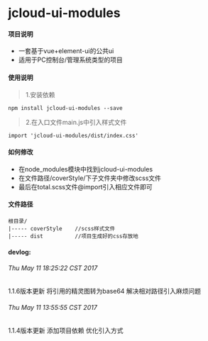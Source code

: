  
# jcloud-ui-modules
 

#### 项目说明
* 一套基于vue+element-ui的公共ui 
* 适用于PC控制台/管理系统类型的项目

#### 使用说明

> 1.安装依赖

`npm install jcloud-ui-modules --save`
    
> 2.在入口文件main.js中引入样式文件 

`import 'jcloud-ui-modules/dist/index.css'` 
    

#### 如何修改
* 在node_modules模块中找到jcloud-ui-modules
* 在文件路径/coverStyle/下子文件夹中修改scss文件
* 最后在total.scss文件@import引入相应文件即可 


#### 文件路径
    根目录/
    |----- coverStyle    //scss样式文件
    |----- dist          //项目生成好的css存放地



#### devlog:

###### Thu May 11 18:25:22 CST 2017
1.1.6版本更新 将引用的精灵图转为base64 解决相对路径引入麻烦问题 

###### Thu May 11 13:55:55 CST 2017
1.1.4版本更新 添加项目依赖 优化引入方式

